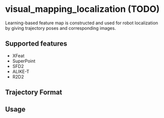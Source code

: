 # visual_mapping_localization (TODO)

Learning-based feature map is constructed and used for robot localization by giving trajectory poses and corresponding images.


## Supported features
- XFeat
- SuperPoint
- SFD2
- ALIKE-T
- R2D2

## Trajectory Format


## Usage

